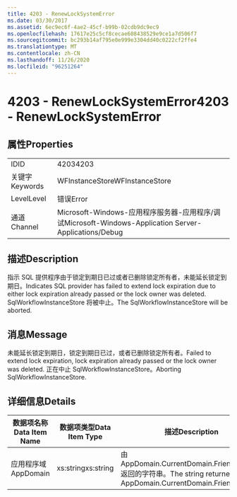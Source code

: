 ```yaml
---
title: 4203 - RenewLockSystemError
ms.date: 03/30/2017
ms.assetid: 6ec9ec6f-4ae2-45cf-b99b-02cdb9dc9ec9
ms.openlocfilehash: 17617e25c5cf8cecae608438529e9ce1a7d506f7
ms.sourcegitcommit: bc293b14af795e0e999e3304dd40c0222cf2ffe4
ms.translationtype: MT
ms.contentlocale: zh-CN
ms.lasthandoff: 11/26/2020
ms.locfileid: "96251264"
---
```

# <a name="4203---renewlocksystemerror"></a><span data-ttu-id="6a74e-102">4203 - RenewLockSystemError</span><span class="sxs-lookup"><span data-stu-id="6a74e-102">4203 - RenewLockSystemError</span></span>

## <a name="properties"></a><span data-ttu-id="6a74e-103">属性</span><span class="sxs-lookup"><span data-stu-id="6a74e-103">Properties</span></span>  
  
|||  
|-|-|  
|<span data-ttu-id="6a74e-104">ID</span><span class="sxs-lookup"><span data-stu-id="6a74e-104">ID</span></span>|<span data-ttu-id="6a74e-105">4203</span><span class="sxs-lookup"><span data-stu-id="6a74e-105">4203</span></span>|  
|<span data-ttu-id="6a74e-106">关键字</span><span class="sxs-lookup"><span data-stu-id="6a74e-106">Keywords</span></span>|<span data-ttu-id="6a74e-107">WFInstanceStore</span><span class="sxs-lookup"><span data-stu-id="6a74e-107">WFInstanceStore</span></span>|  
|<span data-ttu-id="6a74e-108">Level</span><span class="sxs-lookup"><span data-stu-id="6a74e-108">Level</span></span>|<span data-ttu-id="6a74e-109">错误</span><span class="sxs-lookup"><span data-stu-id="6a74e-109">Error</span></span>|  
|<span data-ttu-id="6a74e-110">通道</span><span class="sxs-lookup"><span data-stu-id="6a74e-110">Channel</span></span>|<span data-ttu-id="6a74e-111">Microsoft-Windows-应用程序服务器-应用程序/调试</span><span class="sxs-lookup"><span data-stu-id="6a74e-111">Microsoft-Windows-Application Server-Applications/Debug</span></span>|  
  
## <a name="description"></a><span data-ttu-id="6a74e-112">描述</span><span class="sxs-lookup"><span data-stu-id="6a74e-112">Description</span></span>  

 <span data-ttu-id="6a74e-113">指示 SQL 提供程序由于锁定到期日已过或者已删除锁定所有者，未能延长锁定到期日。</span><span class="sxs-lookup"><span data-stu-id="6a74e-113">Indicates SQL provider has failed to extend lock expiration due to either lock expiration already passed or the lock owner was deleted.</span></span> <span data-ttu-id="6a74e-114">SqlWorkflowInstanceStore 将被中止。</span><span class="sxs-lookup"><span data-stu-id="6a74e-114">The SqlWorkflowInstanceStore will be aborted.</span></span>  
  
## <a name="message"></a><span data-ttu-id="6a74e-115">消息</span><span class="sxs-lookup"><span data-stu-id="6a74e-115">Message</span></span>  

 <span data-ttu-id="6a74e-116">未能延长锁定到期日，锁定到期日已过，或者已删除锁定所有者。</span><span class="sxs-lookup"><span data-stu-id="6a74e-116">Failed to extend lock expiration, lock expiration already passed or the lock owner was deleted.</span></span> <span data-ttu-id="6a74e-117">正在中止 SqlWorkflowInstanceStore。</span><span class="sxs-lookup"><span data-stu-id="6a74e-117">Aborting SqlWorkflowInstanceStore.</span></span>  
  
## <a name="details"></a><span data-ttu-id="6a74e-118">详细信息</span><span class="sxs-lookup"><span data-stu-id="6a74e-118">Details</span></span>  
  
|<span data-ttu-id="6a74e-119">数据项名称</span><span class="sxs-lookup"><span data-stu-id="6a74e-119">Data Item Name</span></span>|<span data-ttu-id="6a74e-120">数据项类型</span><span class="sxs-lookup"><span data-stu-id="6a74e-120">Data Item Type</span></span>|<span data-ttu-id="6a74e-121">描述</span><span class="sxs-lookup"><span data-stu-id="6a74e-121">Description</span></span>|  
|--------------------|--------------------|-----------------|  
|<span data-ttu-id="6a74e-122">应用程序域</span><span class="sxs-lookup"><span data-stu-id="6a74e-122">AppDomain</span></span>|<span data-ttu-id="6a74e-123">xs:string</span><span class="sxs-lookup"><span data-stu-id="6a74e-123">xs:string</span></span>|<span data-ttu-id="6a74e-124">由 AppDomain.CurrentDomain.FriendlyName 返回的字符串。</span><span class="sxs-lookup"><span data-stu-id="6a74e-124">The string returned by AppDomain.CurrentDomain.FriendlyName.</span></span>|
